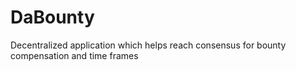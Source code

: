 # DaBounty
Decentralized application which helps reach consensus for bounty compensation and time frames 
